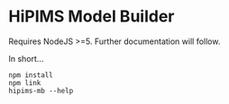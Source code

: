 # HiPIMS Model Builder

Requires NodeJS >=5. Further documentation will follow.

In short...
````
npm install
npm link
hipims-mb --help
````
